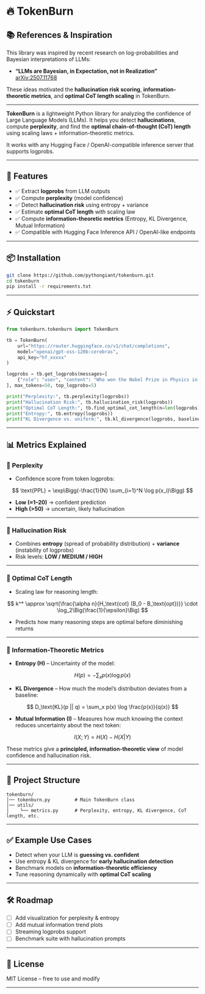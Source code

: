 # 🔥 TokenBurn

## 📚 References & Inspiration

This library was inspired by recent research on log-probabilities and Bayesian interpretations of LLMs:

* **“LLMs are Bayesian, in Expectation, not in Realization”**
  [arXiv:2507.11768](https://arxiv.org/pdf/2507.11768)

These ideas motivated the **hallucination risk scoring**, **information-theoretic metrics**, and **optimal CoT length scaling** in TokenBurn.

---

**TokenBurn** is a lightweight Python library for analyzing the confidence of Large Language Models (LLMs).
It helps you detect **hallucinations**, compute **perplexity**, and find the **optimal chain-of-thought (CoT) length** using scaling laws + information-theoretic metrics.

It works with any Hugging Face / OpenAI-compatible inference server that supports logprobs.

---

## 🚀 Features

* ✅ Extract **logprobs** from LLM outputs
* ✅ Compute **perplexity** (model confidence)
* ✅ Detect **hallucination risk** using entropy + variance
* ✅ Estimate **optimal CoT length** with scaling law
* ✅ Compute **information-theoretic metrics** (Entropy, KL Divergence, Mutual Information)
* ✅ Compatible with Hugging Face Inference API / OpenAI-like endpoints

---

## 📦 Installation

```bash
git clone https://github.com/pythongiant/tokenburn.git
cd tokenburn
pip install -r requirements.txt
```

---

## ⚡ Quickstart

```python
from tokenburn.tokenburn import TokenBurn

tb = TokenBurn(
    url="https://router.huggingface.co/v1/chat/completions",
    model="openai/gpt-oss-120b:cerebras",
    api_key="hf_xxxxx"
)

logprobs = tb.get_logprobs(messages=[
    {"role": "user", "content": "Who won the Nobel Prize in Physics in 2029?"}
], max_tokens=50, top_logprobs=5)

print("Perplexity:", tb.perplexity(logprobs))
print("Hallucination Risk:", tb.hallucination_risk(logprobs))
print("Optimal CoT Length:", tb.find_optimal_cot_length(n=len(logprobs), epsilon=0.9))
print("Entropy:", tb.entropy(logprobs))
print("KL Divergence vs. uniform:", tb.kl_divergence(logprobs, baseline="uniform"))
```

---

## 📊 Metrics Explained

### 🔹 Perplexity

* Confidence score from token logprobs:

$$
\text{PPL} = \exp\Bigg(-\frac{1}{N} \sum_{i=1}^N \log p(x_i)\Bigg)
$$

* **Low (≈1–20)** → confident prediction
* **High (>50)** → uncertain, likely hallucination

---

### 🔹 Hallucination Risk

* Combines **entropy** (spread of probability distribution) + **variance** (instability of logprobs)
* Risk levels: **LOW / MEDIUM / HIGH**

---

### 🔹 Optimal CoT Length

* Scaling law for reasoning length:

$$
k^* \approx \sqrt{\frac{\alpha n}{H_\text{cot} (B_0 - B_\text{opt})}} \cdot \log_2\Big(\frac{1}{\epsilon}\Big)
$$

* Predicts how many reasoning steps are optimal before diminishing returns

---

### 🔹 Information-Theoretic Metrics

* **Entropy (H)** – Uncertainty of the model:

$$
H(p) = -\sum_x p(x) \log p(x)
$$

* **KL Divergence**  – How much the model’s distribution deviates from a baseline:

$$
D_\text{KL}(p || q) = \sum_x p(x) \log \frac{p(x)}{q(x)}
$$

* **Mutual Information (I)** – Measures how much knowing the context reduces uncertainty about the next token:

$$
I(X;Y) = H(X) - H(X|Y)
$$

These metrics give a **principled, information-theoretic view** of model confidence and hallucination risk.

---

## 📂 Project Structure

```
tokenburn/
│── tokenburn.py         # Main TokenBurn class
│── utils/
│    └── metrics.py      # Perplexity, entropy, KL divergence, CoT length, etc.
```

---

## ✅ Example Use Cases

* Detect when your LLM is **guessing vs. confident**
* Use entropy & KL divergence for **early hallucination detection**
* Benchmark models on **information-theoretic efficiency**
* Tune reasoning dynamically with **optimal CoT scaling**

---

## 🛠 Roadmap

* [ ] Add visualization for perplexity & entropy
* [ ] Add mutual information trend plots
* [ ] Streaming logprobs support
* [ ] Benchmark suite with hallucination prompts

---

## 📜 License

MIT License – free to use and modify

---

